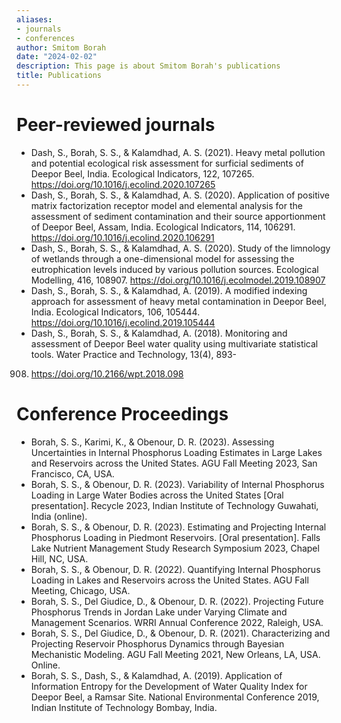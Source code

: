 ```yaml
---
aliases:
- journals
- conferences
author: Smitom Borah
date: "2024-02-02"
description: This page is about Smitom Borah's publications
title: Publications
---
```


# Peer-reviewed journals
* Dash, S., Borah, S. S., & Kalamdhad, A. S. (2021). Heavy metal pollution and potential
ecological risk assessment for surficial sediments of Deepor Beel, India. Ecological Indicators,
122, 107265. https://doi.org/10.1016/j.ecolind.2020.107265
* Dash, S., Borah, S. S., & Kalamdhad, A. S. (2020). Application of positive matrix factorization
receptor model and elemental analysis for the assessment of sediment contamination and their
source apportionment of Deepor Beel, Assam, India. Ecological Indicators, 114, 106291.
https://doi.org/10.1016/j.ecolind.2020.106291
* Dash, S., Borah, S. S., & Kalamdhad, A. S. (2020). Study of the limnology of wetlands through
a one-dimensional model for assessing the eutrophication levels induced by various pollution
sources. Ecological Modelling, 416, 108907.
https://doi.org/10.1016/j.ecolmodel.2019.108907
* Dash, S., Borah, S. S., & Kalamdhad, A. (2019). A modified indexing approach for assessment
of heavy metal contamination in Deepor Beel, India. Ecological Indicators, 106, 105444.
https://doi.org/10.1016/j.ecolind.2019.105444
* Dash, S., Borah, S. S., & Kalamdhad, A. (2018). Monitoring and assessment of Deepor Beel
water quality using multivariate statistical tools. Water Practice and Technology, 13(4), 893-
908. https://doi.org/10.2166/wpt.2018.098

# Conference Proceedings
* Borah, S. S., Karimi, K., & Obenour, D. R. (2023). Assessing Uncertainties in Internal
Phosphorus Loading Estimates in Large Lakes and Reservoirs across the United States. AGU
Fall Meeting 2023, San Francisco, CA, USA.
* Borah, S. S., & Obenour, D. R. (2023). Variability of Internal Phosphorus Loading in Large
Water Bodies across the United States [Oral presentation]. Recycle 2023, Indian Institute of
Technology Guwahati, India (online).
* Borah, S. S., & Obenour, D. R. (2023). Estimating and Projecting Internal Phosphorus
Loading in Piedmont Reservoirs. [Oral presentation]. Falls Lake Nutrient Management Study
Research Symposium 2023, Chapel Hill, NC, USA.
* Borah, S. S., & Obenour, D. R. (2022). Quantifying Internal Phosphorus Loading in Lakes
and Reservoirs across the United States. AGU Fall Meeting, Chicago, USA.
* Borah, S. S., Del Giudice, D., & Obenour, D. R. (2022). Projecting Future Phosphorus Trends
in Jordan Lake under Varying Climate and Management Scenarios. WRRI Annual Conference
2022, Raleigh, USA.
* Borah, S. S., Del Giudice, D., & Obenour, D. R. (2021). Characterizing and Projecting
Reservoir Phosphorus Dynamics through Bayesian Mechanistic Modeling. AGU Fall Meeting
2021, New Orleans, LA, USA. Online.
* Borah, S. S., Dash, S., & Kalamdhad, A. (2019). Application of Information Entropy for the
Development of Water Quality Index for Deepor Beel, a Ramsar Site. National Environmental
Conference 2019, Indian Institute of Technology Bombay, India.